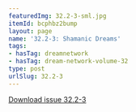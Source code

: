 ```yaml
---
featuredImg: 32.2-3-sml.jpg
itemId: bcphbz2bump
layout: page
name: '32.2-3: Shamanic Dreams'
tags:
- hasTag: dreamnetwork
- hasTag: dream-network-volume-32
type: post
urlSlug: 32.2-3
---
```

<a href="../files/pdfs/Volume_32/32.2-32.3_shamanic_dreams.pdf" download="">Download issue 32.2-3</a>